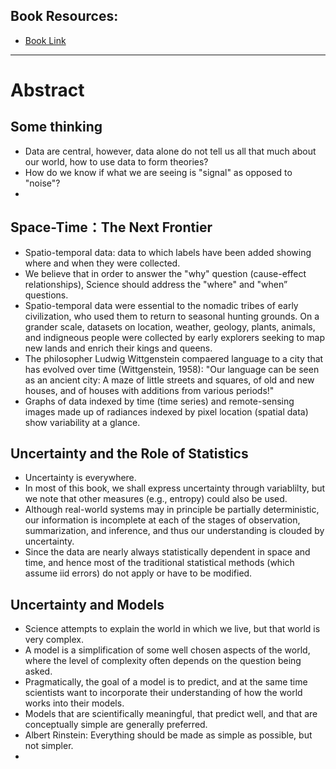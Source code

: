 ## Book Resources: 

- [Book Link](https://books.google.com/books?hl=zh-CN&lr=&id=4L_dCgAAQBAJ&oi=fnd&pg=PP1&dq=Statistics+for+Spatiotemporal+Data+2015&ots=idV_2JNn-X&sig=qTtKbFcFN9TRG57Rk9FEEYi6bhc#v=onepage&q=Statistics%20for%20Spatiotemporal%20Data%202015&f=false)
              
              
____________________________________________________________ 
              
# Abstract
              
              
              
              
## Some thinking 

- Data are central, however, data alone do not tell us all that much about our world, how to use data to form theories? 
- How do we know if what we are seeing is "signal" as opposed to "noise"? 
- 

## Space-Time：The Next Frontier 

- Spatio-temporal data: data to which labels have been added showing where and when they were collected. 
- We believe that in order to answer the "why" question (cause-effect relationships), Science should address the "where" and "when” questions. 
- Spatio-temporal data were essential to the nomadic tribes of early civilization, who used them to return to seasonal hunting grounds. On a grander scale, datasets on location, weather, geology, plants, animals, and indigneous people were collected by early explorers seeking to map new lands and enrich their kings and queens. 
- The philosopher Ludwig Wittgenstein compaered language to a city that has evolved over time (Wittgenstein, 1958): "Our language can be seen as an ancient city: A maze of little streets and squares, of old and new houses, and of houses with additions from various periods!"
- Graphs of data indexed by time (time series) and remote-sensing images made up of radiances indexed by pixel location (spatial data) show variability at a glance. 

## Uncertainty and the Role of Statistics 
- Uncertainty is everywhere. 
- In most of this book, we shall express uncertainty through variablilty, but we note that other measures (e.g., entropy) could also be used. 
- Although real-world systems may in principle be partially deterministic, our information is incomplete at each of the stages of observation, summarization, and inference, and thus our understanding is clouded by uncertainty. 
- Since the data are nearly always statistically dependent in space and time, and hence most of the traditional statistical methods (which assume iid errors) do not apply or have to be modified. 

## Uncertainty and Models 
- Science attempts to explain the world in which we live, but that world is very complex. 
- A model is a simplification of some well chosen aspects of the world, where the level of complexity often depends on the question being asked. 
- Pragmatically, the goal of a model is to predict, and at the same time scientists want to incorporate their understanding of how the world works into their models. 
- Models that are scientifically meaningful, that predict well, and that are conceptually simple are generally preferred. 
- Albert Rinstein: Everything should be made as simple as possible, but not simpler. 
- 





















